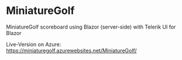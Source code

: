 # MiniatureGolf
MiniatureGolf scoreboard using Blazor (server-side) with Telerik UI for Blazor

Live-Version on Azure:
https://miniaturegolf.azurewebsites.net/MiniatureGolf/
